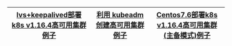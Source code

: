 


[lvs+keepalived部署k8s v1.16.4高可用集群例子](https://www.kubernetes.org.cn/6634.html)|[利用 kubeadm 创建高可用集群例子](https://kubernetes.io/zh/docs/setup/production-environment/tools/kubeadm/high-availability/)|[Centos7.6部署k8s v1.16.4高可用集群(主备模式)例子](https://www.kubernetes.org.cn/6632.html)|
---|---|---|
